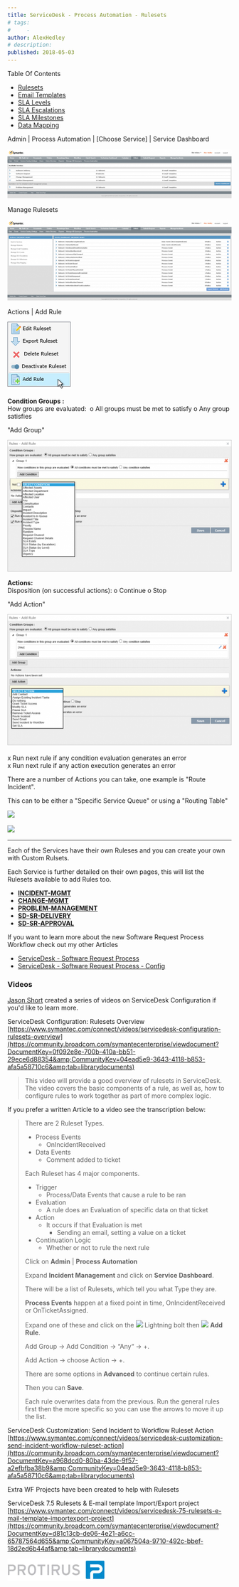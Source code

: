 ```yaml
---
title: ServiceDesk - Process Automation - Rulesets
# tags:
#     - 
author: AlexHedley
# description: 
published: 2018-05-03
---
```


Table Of Contents
  
- [Rulesets](https://community.broadcom.com/symantecenterprise/viewdocument?DocumentKey=38d43279-4c4d-41ba-a244-3d84b5d17f65&amp;CommunityKey=04ead5e9-3643-4118-b853-afa5a58710c6&amp;tab=librarydocuments)
- [Email Templates](https://community.broadcom.com/symantecenterprise/viewdocument?DocumentKey=63623bbd-e8f1-4a12-8c2e-269238849335&amp;CommunityKey=04ead5e9-3643-4118-b853-afa5a58710c6&amp;tab=librarydocuments)
- [SLA Levels](https://community.broadcom.com/symantecenterprise/viewdocument?DocumentKey=4b11433a-3c97-4f48-83bd-a67cf42a8b71&amp;CommunityKey=04ead5e9-3643-4118-b853-afa5a58710c6&amp;tab=librarydocuments)
- [SLA Escalations](https://community.broadcom.com/symantecenterprise/viewdocument?DocumentKey=9593bfc5-f0ef-46ad-ba20-a877883d1949&amp;CommunityKey=04ead5e9-3643-4118-b853-afa5a58710c6&amp;tab=librarydocuments)
- [SLA Milestones](https://community.broadcom.com/symantecenterprise/viewdocument?DocumentKey=3d6b7698-88d4-4c35-af34-04b6c13251e1&amp;CommunityKey=04ead5e9-3643-4118-b853-afa5a58710c6&amp;tab=librarydocuments)
- [Data Mapping](https://community.broadcom.com/symantecenterprise/viewdocument?DocumentKey=e0436f19-3519-4dea-9ca9-3dc4c73e7003&amp;CommunityKey=04ead5e9-3643-4118-b853-afa5a58710c6&amp;tab=librarydocuments)

Admin | Process Automation | [Choose Service] | Service Dashboard
  
![Admin_ProcessAutomation](images\Admin_ProcessAutomation.png)
  
Manage Rulesets
  
![Admin_ProcessAutomation_IM_ManageRulesets](images\Admin_ProcessAutomation_IM_ManageRulesets.png)
  
Actions | Add Rule
  
![Admin_ProcessAutomation_IM_ManageRulesets_Actions](images\Admin_ProcessAutomation_IM_ManageRulesets_Actions.png)
  
**Condition Groups :**  
How groups are evaluated:  o All groups must be met to satisfy o Any group satisfies
  
"Add Group"
  
![Admin_ProcessAutomation_IM_ManageRulesets_AddRule_Group](images\Admin_ProcessAutomation_IM_ManageRulesets_AddRule_Group.png)
  
**Actions:**   
Disposition (on successful actions): o Continue o Stop
  
"Add Action"
  
![Admin_ProcessAutomation_IM_ManageRulesets_AddRule_Action](images\Admin_ProcessAutomation_IM_ManageRulesets_AddRule_Action.png)
   
x Run next rule if any condition evaluation generates an error   
x Run next rule if any action execution generates an error

There are a number of Actions you can take, one example is "Route Incident".
  
This can to be either a "Specific Service Queue" or using a "Routing Table"
  
![](images\article-3733021-files_Admin_ProcessAutomation_IM_ManageRulesets_AddRule_Action_RouteIncident.png)
  
![](images\article-3733021-files_Admin_ProcessAutomation_IM_ManageRulesets_AddRule_Action_RouteIncident_Table.png)

---
  
Each of the Services have their own Ruleses and you can create your own with Custom Rulsets.
  
Each Service is further detailed on their own pages, this will list the Rulesets available to add Rules too.

- [**INCIDENT-MGMT**](https://community.broadcom.com/symantecenterprise/viewdocument?DocumentKey=5af06f41-56eb-47b1-85e7-26b5d69735e4&amp;CommunityKey=04ead5e9-3643-4118-b853-afa5a58710c6&amp;tab=librarydocuments)
- [**CHANGE-MGMT**](https://community.broadcom.com/symantecenterprise/viewdocument?DocumentKey=9a32b831-e328-40ce-b7fd-fdf0a905da66&amp;CommunityKey=04ead5e9-3643-4118-b853-afa5a58710c6&amp;tab=librarydocuments)
- [**PROBLEM-MANAGEMENT**](https://community.broadcom.com/symantecenterprise/viewdocument?DocumentKey=5bb0d000-b426-43ab-87f3-cb683dffce07&amp;CommunityKey=04ead5e9-3643-4118-b853-afa5a58710c6&amp;tab=librarydocuments)
- [**SD-SR-DELIVERY**](https://community.broadcom.com/symantecenterprise/viewdocument?DocumentKey=3eb14f31-2111-4487-97e4-b65b4a451051&amp;CommunityKey=a067504a-9710-492c-bbef-18d2ed6b44af&amp;tab=librarydocuments)
- [**SD-SR-APPROVAL**](https://community.broadcom.com/symantecenterprise/viewdocument?DocumentKey=0fec5372-69cf-4e83-9906-21c605f4b325&amp;CommunityKey=04ead5e9-3643-4118-b853-afa5a58710c6&amp;tab=librarydocuments)

If you want to learn more about the new Software Request Process Workflow check out my other Articles

- [ServiceDesk - Software Request Process](https://community.broadcom.com/symantecenterprise/viewdocument?DocumentKey=253f9b2f-045e-4e05-acb9-fcc37005f674&amp;CommunityKey=206bac34-051d-4ea1-b726-4ea8778c1986&amp;tab=librarydocuments)
- [ServiceDesk - Software Request Process - Config](https://community.broadcom.com/symantecenterprise/viewdocument?DocumentKey=e3acdfdc-8b09-4ca7-afb5-821c9cce9301&amp;CommunityKey=04ead5e9-3643-4118-b853-afa5a58710c6&amp;tab=librarydocuments)

### Videos
  
[Jason Short](https://www.symantec.com/connect/user/jason-short) created a series of videos on ServiceDesk Configuration if you'd like to learn more.
  
ServiceDesk Configuration: Rulesets Overview  
[https://www.symantec.com/connect/videos/servicedesk-configuration-rulesets-overview](https://community.broadcom.com/symantecenterprise/viewdocument?DocumentKey=0f092e8e-700b-410a-bb51-29ece6d88354&amp;CommunityKey=04ead5e9-3643-4118-b853-afa5a58710c6&amp;tab=librarydocuments)

> This video will provide a good overview of rulesets in ServiceDesk. The video covers the basic components of a rule, as well as, how to configure rules to work together as part of more complex logic.

If you prefer a written Article to a video see the transcription below:

> There are 2 Ruleset Types.
> 
> - Process Events
>     - OnIncidentReceived
> - Data Events
>     - Comment added to ticket
> 
> Each Ruleset has 4 major components.
> 
> - Trigger
>     - Process/Data Events that cause a rule to be ran
> - Evaluation
>     - A rule does an Evaluation of specific data on that ticket
> - Action
>     - It occurs if that Evaluation is met
>         - Sending an email, setting a value on a ticket
> - Continuation Logic
>     - Whether or not to rule the next rule
> 
> Click on **Admin** | **Process Automation**
> 
> Expand **Incident Management** and click on **Service Dashboard**.
> 
> There will be a list of Rulesets, which tell you what Type they are.
> 
> **Process Events** happen at a fixed point in time, OnIncidentReceived or OnTicketAssigned.
> 
> Expand one of these and click on the ![](images\clip_image004.png) Lightning bolt then ![](images\clip_image006.png) **Add Rule**.
> 
> Add Group -&gt; Add Condition -&gt; “Any“ -&gt; +.
> 
> Add Action -&gt; choose Action -&gt; +.
> 
> There are some options in **Advanced** to continue certain rules.
> 
> Then you can **Save**.
> 
> Each rule overwrites data from the previous. Run the general rules first then the more specific so you can use the arrows to move it up the list.

ServiceDesk Customization: Send Incident to Workflow Ruleset Action  
[https://www.symantec.com/connect/videos/servicedesk-customization-send-incident-workflow-ruleset-action](https://community.broadcom.com/symantecenterprise/viewdocument?DocumentKey=a968dcd0-80ba-43de-9f57-a2efbfba38b9&amp;CommunityKey=04ead5e9-3643-4118-b853-afa5a58710c6&amp;tab=librarydocuments)
  
Extra WF Projects have been created to help with Rulesets
  
ServiceDesk 7.5 Rulesets & E-mail template Import/Export project  
[https://www.symantec.com/connect/videos/servicedesk-75-rulesets-e-mail-template-importexport-project](https://community.broadcom.com/symantecenterprise/viewdocument?DocumentKey=d81c13cb-de06-4e21-a6cc-65787564d655&amp;CommunityKey=a067504a-9710-492c-bbef-18d2ed6b44af&amp;tab=librarydocuments)
  
[![Protirus](images\Protirus.png)](https://protirus.com/)

